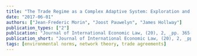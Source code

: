 ```yaml
---
title: "The Trade Regime as a Complex Adaptive System: Exploration and Exploitation of Environmental Norms in Trade Agreements"
date: "2017-06-01"
authors: ["Jean-Frederic Morin", "Joost Pauwelyn", "James Hollway"]
publication_types: ["2"]
publication: "Journal of International Economic Law, (20), 2, _pp. 365--390_, https://doi.org/10.1093/jiel/jgx013"
publication_short: "Journal of International Economic Law, (20), 2, _pp. 365--390_, https://doi.org/10.1093/jiel/jgx013"
tags: [environmental norms, network theory, trade agreements]
---
```

